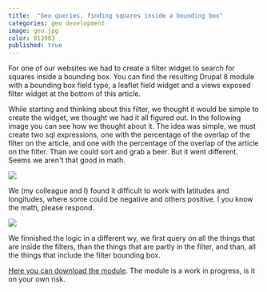 ```yaml
---
title:  "Geo queries, finding squares inside a bounding box"
categories: geo development
image: geo.jpg
color: 013983
published: true
---
```


For one of our websites we had to create a filter widget to search for squares inside a bounding box. You can find the resulting Drupal 8 module with a bounding box field type, a leaflet field widget and a views exposed filter widget at the bottom of this article.

While starting and thinking about this filter, we thought it would be simple to create the widget, we thought we had it all figured out. In the following image you can see how we thought about it. The idea was simple, we must create two sql expressions, one with the percentage of the overlap of the filter on the article, and one with the percentage of the overlap of the article on the filter. Than we could sort and grab a beer. But it went different. Seems we aren't that good in math.

<img src="/img/search.png">

We (my colleague and I) found it difficult to work with latitudes and longitudes, where some could be negative and others positive. I you know the math, please respond.

<img src="/img/2880986675.gif" class="right">

We finnished the logic in a different wy, we first query on all the things that are inside the filters, than the things that are partly in the filter, and than, all the things that include the filter bounding box.


<a href="https://github.com/studio-fonkel/bbox" target="_blank">Here you can download the module</a>. The module is a work in progress, is it on your own risk.
